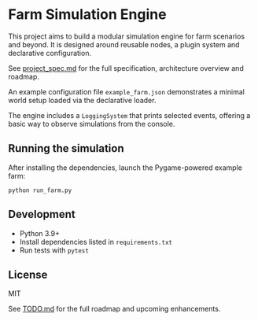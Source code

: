 # Farm Simulation Engine

This project aims to build a modular simulation engine for farm scenarios and beyond. It is designed around reusable nodes, a plugin system and declarative configuration.

See [project_spec.md](project_spec.md) for the full specification, architecture overview and roadmap.

An example configuration file `example_farm.json` demonstrates a minimal world setup loaded via the declarative loader.

The engine includes a `LoggingSystem` that prints selected events, offering a basic way to observe simulations from the console.

## Running the simulation

After installing the dependencies, launch the Pygame-powered example farm:

```
python run_farm.py
```

## Development

* Python 3.9+
* Install dependencies listed in `requirements.txt`
* Run tests with `pytest`

## License

MIT

See [TODO.md](TODO.md) for the full roadmap and upcoming enhancements.
